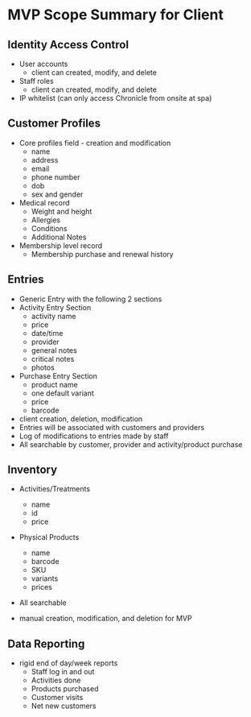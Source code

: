 # MVP Scope Summary for Client

## Identity Access Control

- User accounts
  - client can created, modify, and delete
- Staff roles
  - client can created, modify, and delete
- IP whitelist (can only access Chronicle from onsite at spa)

## Customer Profiles

- Core profiles field - creation and modification
  - name
  - address
  - email
  - phone number
  - dob
  - sex and gender
- Medical record
  - Weight and height
  - Allergies
  - Conditions
  - Additional Notes
- Membership level record
  - Membership purchase and renewal history

## Entries

- Generic Entry with the following 2 sections
- Activity Entry Section
  - activity name
  - price
  - date/time
  - provider
  - general notes
  - critical notes
  - photos
- Purchase Entry Section
  - product name
  - one default variant
  - price
  - barcode
- client creation, deletion, modification
- Entries will be associated with customers and providers
- Log of modifications to entries made by staff
- All searchable by customer, provider and activity/product purchase

## Inventory

- Activities/Treatments
  - name
  - id
  - price
- Physical Products

  - name
  - barcode
  - SKU
  - variants
  - prices

- All searchable
- manual creation, modification, and deletion for MVP

## Data Reporting

- rigid end of day/week reports
  - Staff log in and out
  - Activities done
  - Products purchased
  - Customer visits
  - Net new customers
